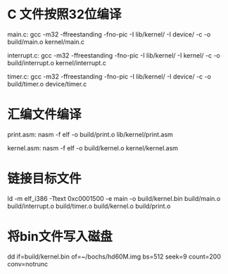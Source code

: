 # C 文件按照32位编译
main.c:
gcc -m32 -ffreestanding -fno-pic -I lib/kernel/ -I device/ -c -o build/main.o kernel/main.c

interrupt.c:
gcc -m32 -ffreestanding -fno-pic -I lib/kernel/ -I kernel/ -c -o build/interrupt.o kernel/interrupt.c

timer.c:
gcc -m32 -ffreestanding -fno-pic -I lib/kernel/ -I device/ -c -o build/timer.o device/timer.c
# 汇编文件编译
print.asm:
nasm -f elf -o build/print.o lib/kernel/print.asm

kernel.asm:
nasm -f elf -o build/kernel.o kernel/kernel.asm
# 链接目标文件
ld -m elf_i386 -Ttext 0xc0001500 -e main -o build/kernel.bin build/main.o build/interrupt.o build/timer.o build/kernel.o build/print.o

# 将bin文件写入磁盘
dd if=build/kernel.bin of=~/bochs/hd60M.img bs=512 seek=9 count=200 conv=notrunc 